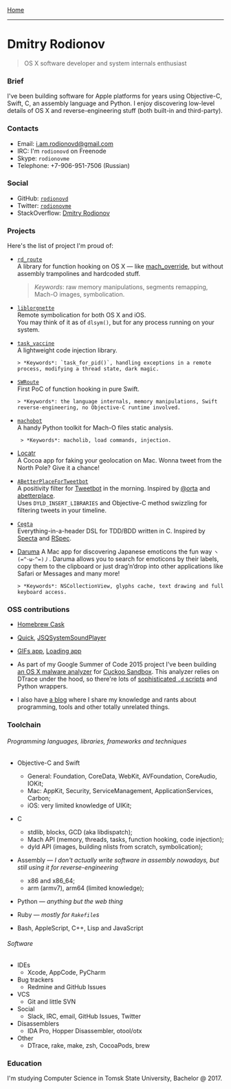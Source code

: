 [Home](./index.html)

-------

# Dmitry Rodionov
> OS X software developer and system internals enthusiast

### Brief

I've been building software for Apple platforms for years using
Objective-C, Swift, C, an assembly language and Python. I enjoy discovering low-level details of OS X and reverse-engineering stuff (both built-in and third-party).

### Contacts

* Email: i.am.rodionovd@gmail.com
* IRC: I'm `rodionovd` on Freenode  
* Skype: `rodionovme`
* Telephone: +7-906-951-7506 (Russian)

### Social

* GitHub: [`rodionovd`](https://github.com/rodionovd)
* Twitter: [`rodionovme`](https://twitter.com/rodionovme)
* StackOverflow: [Dmitry Rodionov](http://stackoverflow.com/users/4511554/dmitry-rodionov)

### Projects

Here's the list of project I'm proud of:

* [`rd_route`](https://github.com/rodionovd/rd_route)  
  A library for function hooking on OS X — like [mach_override](https://github.com/rentzsch/mach_override), but without
  assembly trampolines and hardcoded stuff.

    > *Keywords*: raw memory manipulations, segments remapping, Mach-O images, symbolication.

* [`liblorgnette`](https://github.com/rodionovd/liblorgnette)  
  Remote symbolication for both OS X and iOS.  
  You may think of it as of `dlsym()`, but for any process running on your system.

* [`task_vaccine`](https://github.com/rodionovd/task_vaccine)  
  A lightweight code injection library.  

      > *Keywords*: `task_for_pid()`, handling exceptions in a remote process, modifying a thread state, dark magic.

* [`SWRoute`](https://github.com/rodionovd/SWRoute)  
  First PoC of function hooking in pure Swift.

      > *Keywords*: the language internals, memory manipulations, Swift reverse-engineering, no Objective-C runtime involved.

* [`machobot`](https://github.com/rodionovd/machobot)  
   A handy Python toolkit for Mach-O files static analysis.

       > *Keywords*: macholib, load commands, injection.

* [Locatr](http://internals.exposed/locatrapp/)  
   A Cocoa app for faking your geolocation on Mac. Wonna tweet from the
   North Pole? Give it a chance!

* [`ABetterPlaceForTweetbot`](https://github.com/rodionovd/ABetterPlaceForTweetbot)  
  A positivity filter for [Tweetbot](http://tapbots.com/tweetbot/mac/) in the morning. Inspired by [\@orta](https://twitter.com/orta/status/554968403040288768)
  and [abetterplace](https://github.com/Jonty/abetterplace).  
  Uses `DYLD_INSERT_LIBRARIES` and Objective-C method swizzling for filtering tweets in your timeline.

* [`Cegta`](https://github.com/rodionovd/Cegta)  
  Everything-in-a-header DSL for TDD/BDD written in C. Inspired by [Specta](https://github.com/specta/specta) and
  [RSpec](http://rspec.info).

* [Daruma](http://internals.exposed/daruma)
  A Mac app for discovering Japanese emoticons the fun way `ヽ(=^･ω･^=)丿`. Daruma allows you to search for emoticons by their labels, copy them to the clipboard or just drag’n’drop into other applications like Safari or Messages and many more!

      > *Keywords*: NSCollectionView, glyphs cache, text drawing and full keyboard access.


### OSS contributions

* [Homebrew Cask](http://caskroom.io)  
* [Quick](https://github.com/Quick/Quick), [JSQSystemSoundPlayer](https://github.com/jessesquires/JSQSystemSoundPlayer)  
* [GIFs app](https://github.com/orta/GIFs), [Loading app](https://github.com/BonzaiThePenguin/Loading)  

* As part of my Google Summer of Code 2015 project I've been building [an OS X malware analyzer](https://github.com/rodionovd/cuckoo-osx-analyzer) for [Cuckoo Sandbox](http://www.cuckoosandbox.org/). This analyzer relies on DTrace under the hood, so there're lots of [sophisticated `.d` scripts](https://github.com/rodionovd/cuckoo-osx-analyzer/blob/master/analyzer/darwin/lib/dtrace/follow_children.d) and Python wrappers.

* I also have [a blog](http://internals.exposed) where I share my knowledge and rants about programming, tools and other totally unrelated things.

### Toolchain

###### Programming languages, libraries, frameworks and techniques

* Objective-C and Swift
    * General: Foundation, CoreData, WebKit, AVFoundation, CoreAudio, IOKit;  
    * Mac: AppKit, Security, ServiceManagement, ApplicationServices, Carbon;  
    * iOS: very limited knowledge of UIKit;

* C  
    * stdlib, blocks, GCD (aka libdispatch);
    * Mach API (memory, threads, tasks, function hooking, code injection);  
    * dyld API (images, building nlists from scratch, symbolication);

* Assembly — *I don't actually write software in assembly nowadays,
  but still using it for reverse-engineering*  
    * x86 and x86_64;
    * arm (armv7), arm64 (limited knowledge);   

* Python — *anything but the web thing*

* Ruby — *mostly for `Rakefile`s*  

* Bash, AppleScript, C++, Lisp and JavaScript

###### Software  

* IDEs
    * Xcode, AppCode, PyCharm
* Bug trackers  
    * Redmine and GitHub Issues
* VCS
    * Git and little SVN
* Social  
    * Slack, IRC, email, GitHub Issues, Twitter  
* Disassemblers  
    * IDA Pro, Hopper Disassembler, otool/otx  
* Other  
    * DTrace, rake, make, zsh, CocoaPods, brew

### Education

I'm studying Computer Science in Tomsk State University, Bachelor @ 2017.
